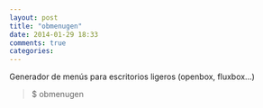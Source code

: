 ```yaml
---
layout: post
title: "obmenugen"
date: 2014-01-29 18:33
comments: true
categories: 
---
```

Generador de menús para escritorios ligeros (openbox, fluxbox...)

>$ obmenugen

